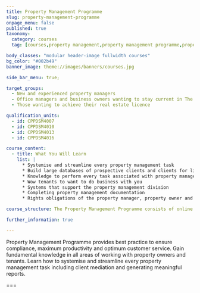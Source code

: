 ```yaml
---
title: Property Management Programme
slug: property-management-programme
onpage_menu: false
published: true
taxonomy:
  category: courses
  tag: [courses,property management,property management programme,property managers]

body_classes: "modular header-image fullwidth courses"
bg_color: "#002b49"
banner_image: theme://images/banners/courses.jpg

side_bar_menu: true;

target_groups:
  - New and experienced property managers
  - Office managers and business owners wanting to stay current in The Harcourts Way
  - Those wanting to achieve their real estate licence

qualification_units:
  - id: CPPDSM4007
  - id: CPPDSM4010
  - id: CPPDSM4013
  - id: CPPDSM4016

course_content:
  - title: What You Will Learn
    list: |
      * Systemise and streamline every property management task
      * Build large databases of prospective clients and clients for life
      * Knowledge to perform every task associated with property management
      * Wow tenants to want to do business with you
      * Systems that support the property management division
      * Completing property management documentation
      * Rights obligations of the property manager, property owner and tenant in accordance to legislation

course_structure: The Property Management Programme consists of online learning and 4 classroom workshops that may run consecutively over 2 days or separately.

further_information: true

---
```


Property Management Programme provides best practice to ensure compliance, maximum productivity and optimum customer service. Gain fundamental knowledge in all areas of working with property owners and tenants. Learn how to systemise and streamline every property management task including client mediation and generating meaningful reports.

===
